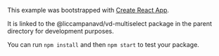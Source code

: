 This example was bootstrapped with [Create React App](https://github.com/facebook/create-react-app).

It is linked to the @liccampanavd/vd-multiselect package in the parent directory for development purposes.

You can run `npm install` and then `npm start` to test your package.
